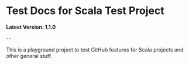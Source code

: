 # Test Docs for Scala Test Project

**Latest Version: 1.1.0**

--

This is a playground project to test GitHub features for Scala projects and other general stuff.